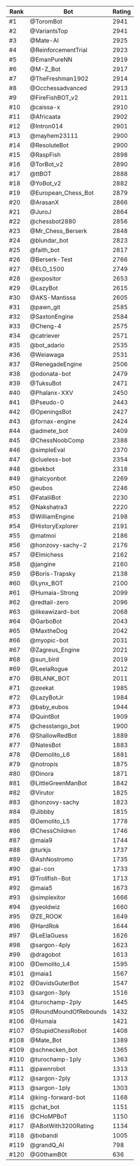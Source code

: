 Rank|Bot|Rating
---|---|---
#1|@ToromBot|2941
#2|@VariantsTop|2941
#3|@Mate-AI|2925
#4|@ReinforcementTrial|2923
#5|@EmanPureNN|2919
#6|@M-Z_Bot|2917
#7|@TheFreshman1902|2914
#8|@Occhessadvanced|2913
#9|@FireFishBOT_v2|2911
#10|@caissa-x|2910
#11|@Africaata|2902
#12|@Intron014|2901
#13|@mayhem23111|2900
#14|@ResoluteBot|2900
#15|@RaspFish|2898
#16|@TorBot_v2|2890
#17|@ttBOT|2888
#18|@YoBot_v2|2882
#19|@European_Chess_Bot|2879
#20|@ArasanX|2866
#21|@JuroJ|2864
#22|@chessbot2880|2856
#23|@Mr_Chess_Berserk|2848
#24|@blundar_bot|2823
#25|@faith_bot|2817
#26|@Berserk-Test|2766
#27|@ELO_1500|2749
#28|@expositor|2653
#29|@LazyBot|2615
#30|@AKS-Mantissa|2605
#31|@pawn_git|2585
#32|@SaxtonEngine|2584
#33|@Cheng-4|2575
#34|@catriever|2571
#35|@bot_adario|2535
#36|@Weiawaga|2531
#37|@RenegadeEngine|2506
#38|@odonata-bot|2479
#39|@TuksuBot|2471
#40|@Phalanx-XXV|2450
#41|@Pseudo-0|2443
#42|@OpeningsBot|2427
#43|@fornax-engine|2424
#44|@admete_bot|2409
#45|@ChessNoobComp|2388
#46|@simpleEval|2370
#47|@clueless-bot|2354
#48|@bekbot|2318
#49|@halcyonbot|2269
#50|@eubos|2246
#51|@FataliiBot|2230
#52|@Nakshatra3|2220
#53|@WilliamEngine|2198
#54|@HistoryExplorer|2191
#55|@matmoi|2186
#56|@honzovy-sachy-2|2176
#57|@Elmichess|2162
#58|@jangine|2160
#59|@Boris-Trapsky|2138
#60|@Lynx_BOT|2100
#61|@Humaia-Strong|2099
#62|@redtail-zero|2096
#63|@likeawizard-bot|2068
#64|@GarboBot|2043
#65|@MaxtheDog|2042
#66|@myopic-bot|2031
#67|@Zagreus_Engine|2021
#68|@sun_bird|2019
#69|@LeelaRogue|2012
#70|@BLANK_BOT|2011
#71|@zeekat|1985
#72|@LazyBotJr|1984
#73|@baby_eubos|1944
#74|@QuintBot|1909
#75|@chesstango_bot|1900
#76|@ShallowRedBot|1889
#77|@NatesBot|1883
#78|@Demolito_L6|1881
#79|@notropis|1875
#80|@Dinora|1871
#81|@LittleGreenManBot|1842
#82|@Virutor|1825
#83|@honzovy-sachy|1823
#84|@Jibbby|1815
#85|@Demolito_L5|1778
#86|@ChessChildren|1746
#87|@maia9|1744
#88|@turkjs|1737
#89|@AshNostromo|1735
#90|@ai-con|1733
#91|@Trollfish-Bot|1713
#92|@maia5|1673
#93|@simplexitor|1666
#94|@yeoldwiz|1660
#95|@ZE_ROOK|1649
#96|@HardRok|1644
#97|@LeElaGuess|1626
#98|@sargon-4ply|1623
#99|@dragobot|1613
#100|@Demolito_L4|1595
#101|@maia1|1567
#102|@DavidsGuterBot|1547
#103|@sargon-3ply|1516
#104|@turochamp-2ply|1445
#105|@RoundMoundOfRebounds|1432
#106|@Humaia|1421
#107|@StupidChessRobot|1408
#108|@Mate_Bot|1389
#109|@schnecken_bot|1365
#110|@turochamp-1ply|1363
#111|@pawnrobot|1313
#112|@sargon-2ply|1313
#113|@sargon-1ply|1303
#114|@king-forward-bot|1168
#115|@chat_bot|1151
#116|@CHoMPBoT|1150
#117|@ABotWith3200Rating|1134
#118|@bobandi|1005
#119|@grandQ_AI|798
#120|@G0thamB0t|636
